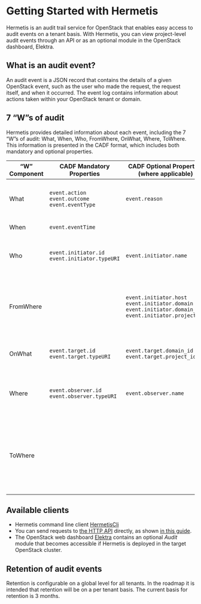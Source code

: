 <!--
SPDX-FileCopyrightText: 2025 SAP SE or an SAP affiliate company

SPDX-License-Identifier: Apache-2.0
-->

# Getting Started with Hermetis

Hermetis is an audit trail service for OpenStack that enables easy access to audit events on a tenant basis. With Hermetis, you can view project-level audit events through an API or as an optional module in the OpenStack dashboard, Elektra.

## What is an audit event?
An audit event is a JSON record that contains the details of a given OpenStack event, such as the user who made the request, the request itself, and when it occurred. The event log contains information about actions taken within your OpenStack tenant or domain.

## 7 “W”s of audit
Hermetis provides detailed information about each event, including the 7 “W”s of audit: What, When, Who, FromWhere, OnWhat, Where, ToWhere. This information is presented in the CADF format, which includes both mandatory and optional properties.

| “W” Component | CADF Mandatory Properties  | CADF Optional Properties (where applicable) | Description |
| --- | --- | --- | --- |
| What | `event.action`<br>`event.outcome`<br>`event.eventType` | `event.reason` | “what” activity occurred; “what” was the result. |
| When | `event.eventTime` || “when” did it happen. |
| Who | `event.initiator.id`<br>`event.initiator.typeURI` | `event.initiator.name` | “who” (person or service) initiated the action. |
| FromWhere || `event.initiator.host`<br>`event.initiator.domain`<br>`event.initiator.domain_id`<br>`event.initiator.project_id` | "FromWhere" provides information describing where the action was initiated from. |
| OnWhat | `event.target.id`<br>`event.target.typeURI`  | `event.target.domain_id`<br>`event.target.project_id` | “onWhat” resource did the activity target. |
| Where | `event.observer.id`<br>`event.observer.typeURI` | `event.observer.name` | “where” did the activity get observed (reported), or modified in some way. |
| ToWhere ||| "ToWhere" provides information describing where the target resource that is affected by the action is located. |


## Available clients

* Hermetis command line client [HermetisCli](https://github.com/sapcc/hermescli)
* You can send requests to [the HTTP API](./hermes-v1-reference.md) directly, as shown [in this guide](./api-example.md).
* The OpenStack web dashboard [Elektra](https://github.com/sapcc/elektra) contains an optional *Audit*
  module that becomes accessible if Hermetis is deployed in the target OpenStack cluster.

## Retention of audit events

Retention is configurable on a global level for all tenants. In the roadmap it is intended that retention will be
on a per tenant basis. The current basis for retention is 3 months.
